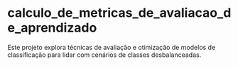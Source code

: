 # calculo_de_metricas_de_avaliacao_de_aprendizado
Este projeto explora técnicas de avaliação e otimização de modelos de classificação para lidar com cenários de classes desbalanceadas.
